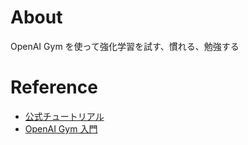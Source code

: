 # About
OpenAI Gym を使って強化学習を試す、慣れる、勉強する

# Reference
- [公式チュートリアル](https://gym.openai.com/docs/)
- [OpenAI Gym 入門](https://qiita.com/ishizakiiii/items/75bc2176a1e0b65bdd16)
